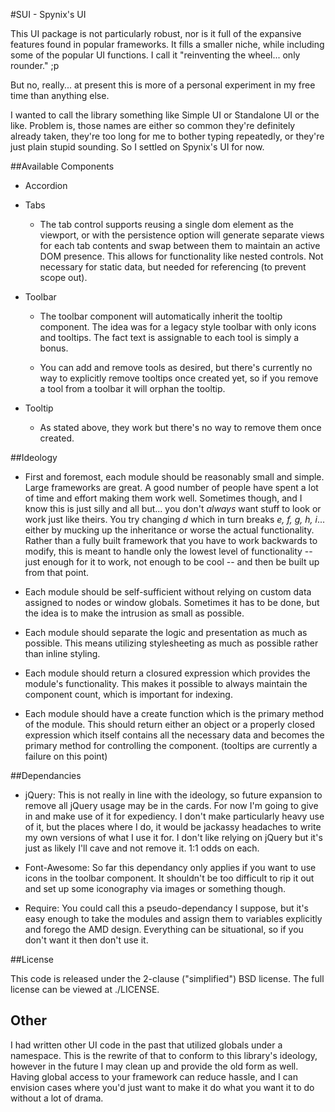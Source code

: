 #SUI - Spynix's UI

This UI package is not particularly robust, nor is it full of the expansive
features found in popular frameworks.  It fills a smaller niche, while including
some of the popular UI functions.  I call it "reinventing the wheel... only
rounder." ;p

But no, really... at present this is more of a personal experiment in my free
time than anything else.

I wanted to call the library something like Simple UI or Standalone UI or the
like.  Problem is, those names are either so common they're definitely already
taken, they're too long for me to bother typing repeatedly, or they're just
plain stupid sounding.  So I settled on Spynix's UI for now.

##Available Components
- Accordion

- Tabs
  - The tab control supports reusing a single dom element as the viewport, or
  with the persistence option will generate separate views for each tab contents
  and swap between them to maintain an active DOM presence.  This allows for
  functionality like nested controls.  Not necessary for static data, but
  needed for referencing (to prevent scope out).

- Toolbar
  - The toolbar component will automatically inherit the tooltip component.
  The idea was for a legacy style toolbar with only icons and tooltips.  The
  fact text is assignable to each tool is simply a bonus.
  
  - You can add and remove tools as desired, but there's currently no way to
  explicitly remove tooltips once created yet, so if you remove a tool from a
  toolbar it will orphan the tooltip.
  
- Tooltip
  - As stated above, they work but there's no way to remove them once created.

##Ideology

- First and foremost, each module should be reasonably small and simple.  Large
frameworks are great.  A good number of people have spent a lot of time and
effort making them work well.  Sometimes though, and I know this is just silly
and all but... you don't *always* want stuff to look or work just like theirs.
You try changing *d* which in turn breaks *e, f, g, h, i*... either by mucking
up the inheritance or worse the actual functionality.  Rather than a fully built
framework that you have to work backwards to modify, this is meant to handle
only the lowest level of functionality -- just enough for it to work, not enough
to be cool -- and then be built up from that point.

- Each module should be self-sufficient without relying on custom data assigned
to nodes or window globals.  Sometimes it has to be done, but the idea is to
make the intrusion as small as possible.

- Each module should separate the logic and presentation as much as possible.
This means utilizing stylesheeting as much as possible rather than inline
styling.

- Each module should return a closured expression which provides the module's
functionality.  This makes it possible to always maintain the component count,
which is important for indexing.

- Each module should have a create function which is the primary method of the
module.  This should return either an object or a properly closed expression
which itself contains all the necessary data and becomes the primary method
for controlling the component.  (tooltips are currently a failure on this point)

##Dependancies

- jQuery: This is not really in line with the ideology, so future expansion to
remove all jQuery usage may be in the cards.  For now I'm going to give in and
make use of it for expediency.  I don't make particularly heavy use of it, but
the places where I do, it would be jackassy headaches to write my own versions
of what I use it for.  I don't like relying on jQuery but it's just as likely
I'll cave and not remove it.  1:1 odds on each.

- Font-Awesome: So far this dependancy only applies if you want to use icons in
the toolbar component.  It shouldn't be too difficult to rip it out and set up
some iconography via images or something though.

- Require: You could call this a pseudo-dependancy I suppose, but it's easy
enough to take the modules and assign them to variables explicitly and forego
the AMD design.  Everything can be situational, so if you don't want it then
don't use it.

##License

This code is released under the 2-clause ("simplified") BSD license.  The full
license can be viewed at ./LICENSE.

## Other

I had written other UI code in the past that utilized globals under a namespace.
This is the rewrite of that to conform to this library's ideology, however in
the future I may clean up and provide the old form as well.  Having global
access to your framework can reduce hassle, and I can envision cases where you'd
just want to make it do what you want it to do without a lot of drama.